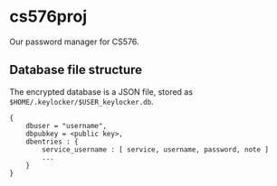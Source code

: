 # cs576proj
Our password manager for CS576.

## Database file structure
The encrypted database is a JSON file, stored as `$HOME/.keylocker/$USER_keylocker.db`.

```
{
    dbuser = "username",
    dbpubkey = <public key>,
    dbentries : {
        service_username : [ service, username, password, note ]
        ...
    }
}
```
